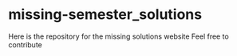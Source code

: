 # missing-semester_solutions
Here is the repository for the missing solutions website
Feel free to contribute

